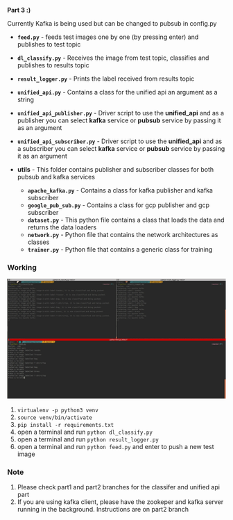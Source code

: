 __Part 3 :)__

Currently Kafka is being used but can be changed to pubsub in config.py

- __`feed.py`__ - feeds test images one by one (by pressing enter) and publishes to test topic
- __`dl_classify.py`__ - Receives the image from test topic, classifies and publishes to results topic
- __`result_logger.py`__ - Prints the label received from results topic

- __`unified_api.py`__ - Contains a class for the unified api an argument as a string
- __`unified_api_publisher.py`__ - Driver script to use the __unified_api__ and as a publisher you can select __kafka__ service or __pubsub__ service by passing it as an argument
- __`unified_api_subscriber.py`__ - Driver script to use the __unified_api__ and as a subscriber you can select __kafka__ service or __pubsub__ service by passing it as an argument

-  __utils__ - This folder contains publisher and subscriber classes for both pubsub and kafka services
   - __`apache_kafka.py`__ - Contains a class for kafka publisher and kafka subscriber
   - __`google_pub_sub.py`__ - Contains a class for gcp publisher and gcp subscriber
   - __`dataset.py`__ - This python file contains a class that loads the data and returns the data loaders
   - __`network.py`__ - Python file that contains the network architectures as classes
   - __`trainer.py`__ - Python file that contains a generic class for training


### Working

![dem](read_me_images/solution.jpg)

1. ```virtualenv -p python3 venv```
2. ```source venv/bin/activate```
3. ```pip install -r requirements.txt```
4. open a terminal and run ```python dl_classify.py```
5. open a terminal and run ```python result_logger.py```
6. open a terminal and run ```python feed.py``` and enter to push a new test image

### Note

1. Please check part1 and part2 branches for the classifer and unified api part
2. If you are using kafka client, please have the zookeper and kafka server running in the background. Instructions are on part2 branch
